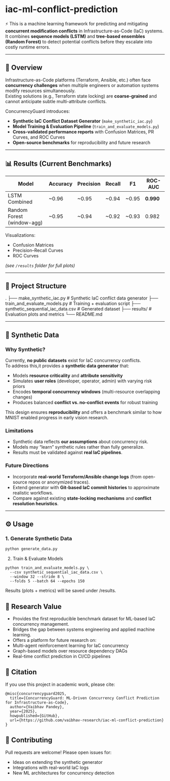# iac-ml-conflict-prediction

⚡ This is a machine learning framework for predicting and mitigating **concurrent modification conflicts** in Infrastructure-as-Code (IaC) systems.  
It combines **sequence models (LSTM)** and **tree-based ensembles (Random Forest)** to detect potential conflicts before they escalate into costly runtime errors.

---

## 🚀 Overview
Infrastructure-as-Code platforms (Terraform, Ansible, etc.) often face **concurrency challenges** when multiple engineers or automation systems modify resources simultaneously.  
Existing solutions (e.g., Terraform state locking) are **coarse-grained** and cannot anticipate subtle multi-attribute conflicts.

ConcurrencyGuard introduces:
- **Synthetic IaC Conflict Dataset Generator** (`make_synthetic_iac.py`)
- **Model Training & Evaluation Pipeline** (`train_and_evaluate_models.py`)
- **Cross-validated performance reports** with Confusion Matrices, PR Curves, and ROC Curves
- **Open-source benchmarks** for reproducibility and future research

---

## 📊 Results (Current Benchmarks)

| Model | Accuracy | Precision | Recall | F1 | ROC-AUC |
|-------|----------|-----------|--------|----|---------|
| LSTM Combined | ~0.96 | ~0.95 | ~0.94 | ~0.95 | **0.990** |
| Random Forest (window-agg) | ~0.95 | ~0.94 | ~0.92 | ~0.93 | 0.982 |

Visualizations:
- Confusion Matrices  
- Precision–Recall Curves  
- ROC Curves  

*(see `/results` folder for full plots)*

---

## 📂 Project Structure

.
├── make_synthetic_iac.py # Synthetic IaC conflict data generator
├── train_and_evaluate_models.py # Training + evaluation script
├── synthetic_sequential_iac_data.csv # Generated dataset
├── results/ # Evaluation plots and metrics
└── README.md

---

## 🧪 Synthetic Data

### Why Synthetic?
Currently, **no public datasets** exist for IaC concurrency conflicts.  
To address this,it provides a **synthetic data generator** that:
- Models **resource criticality** and **attribute sensitivity**
- Simulates **user roles** (developer, operator, admin) with varying risk priors
- Encodes **temporal concurrency windows** (multi-resource overlapping changes)
- Produces balanced **conflict vs. no-conflict events** for robust training

This design ensures **reproducibility** and offers a benchmark similar to how MNIST enabled progress in early vision research.

### Limitations
- Synthetic data reflects **our assumptions** about concurrency risk.  
- Models may “learn” synthetic rules rather than fully generalize.  
- Results must be validated against **real IaC pipelines**.

### Future Directions
- Incorporate **real-world Terraform/Ansible change logs** (from open-source repos or anonymized traces).  
- Extend generator with **Git-based IaC commit histories** to approximate realistic workflows.  
- Compare against existing **state-locking mechanisms** and **conflict resolution heuristics**.

---

## ⚙️ Usage

### 1. Generate Synthetic Data
```bash
python generate_data.py
```
2. Train & Evaluate Models
```
python train_and_evaluate_models.py \
  --csv synthetic_sequential_iac_data.csv \
  --window 32 --stride 8 \
  --folds 5 --batch 64 --epochs 150
```
Results (plots + metrics) will be saved under /results.

## 🔬 Research Value
- Provides the first reproducible benchmark dataset for ML-based IaC concurrency management.
- Bridges the gap between systems engineering and applied machine learning.
- Offers a platform for future research on:
- Multi-agent reinforcement learning for IaC concurrency
- Graph-based models over resource dependency DAGs
- Real-time conflict prediction in CI/CD pipelines

## 📖 Citation
If you use this project in academic work, please cite:
```
@misc{concurrencyguard2025,
  title={ConcurrencyGuard: ML-Driven Concurrency Conflict Prediction for Infrastructure-as-Code},
  author={Vaibhav Pandey},
  year={2025},
  howpublished={GitHub},
  url={https://github.com/vaibhav-research/iac-ml-conflict-prediction}
}
```

## 🤝 Contributing
Pull requests are welcome!
Please open issues for:
- Ideas on extending the synthetic generator
- Integrations with real-world IaC logs
- New ML architectures for concurrency detection
